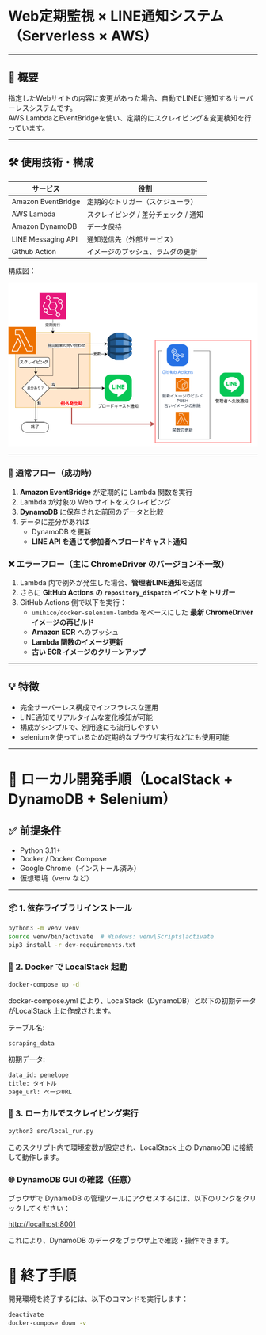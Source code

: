 # Web定期監視 × LINE通知システム（Serverless × AWS）
---

## 📌 概要
指定したWebサイトの内容に変更があった場合、自動でLINEに通知するサーバーレスシステムです。  
AWS LambdaとEventBridgeを使い、定期的にスクレイピング＆変更検知を行っています。

---

## 🛠️ 使用技術・構成

| サービス       | 役割                             |
|----------------|----------------------------------|
| Amazon EventBridge | 定期的なトリガー（スケジューラ）     |
| AWS Lambda     | スクレイピング / 差分チェック / 通知 |
| Amazon DynamoDB| データ保持                 |
| LINE Messaging API | 通知送信先（外部サービス）         |
| Github Action | イメージのプッシュ、ラムダの更新         |


構成図：

![architecture](./Architecture.png)

---

### 🔁 通常フロー（成功時）

1. **Amazon EventBridge** が定期的に Lambda 関数を実行  
2. Lambda が対象の Web サイトをスクレイピング  
3. **DynamoDB** に保存された前回のデータと比較  
4. データに差分があれば  
   - DynamoDB を更新  
   - **LINE API を通じて参加者へブロードキャスト通知**



### ❌ エラーフロー（主に ChromeDriver のバージョン不一致）

1. Lambda 内で例外が発生した場合、**管理者LINE通知**を送信  
2. さらに **GitHub Actions の `repository_dispatch` イベントをトリガー**  
3. GitHub Actions 側で以下を実行：  
   - `umihico/docker-selenium-lambda` をベースにした **最新 ChromeDriver イメージの再ビルド**  
   - **Amazon ECR** へのプッシュ  
   - **Lambda 関数のイメージ更新**  
   - **古い ECR イメージのクリーンアップ**

---

## 💡 特徴
- 完全サーバーレス構成でインフラレスな運用
- LINE通知でリアルタイムな変化検知が可能
- 構成がシンプルで、別用途にも流用しやすい
- seleniumを使っているため定期的なブラウザ実行などにも使用可能

---

# 🚀 ローカル開発手順（LocalStack + DynamoDB + Selenium）

## ✅ 前提条件

- Python 3.11+
- Docker / Docker Compose
- Google Chrome（インストール済み）
- 仮想環境（venv など）

---

### 📦 1. 依存ライブラリインストール

```bash
python3 -m venv venv
source venv/bin/activate  # Windows: venv\Scripts\activate
pip3 install -r dev-requirements.txt
```

### 🐳 2. Docker で LocalStack 起動
```bash
docker-compose up -d
```
docker-compose.yml により、LocalStack（DynamoDB）と以下の初期データがLocalStack 上に作成されます。

テーブル名: 

    scraping_data

初期データ:

    data_id: penelope
    title: タイトル
    page_url: ページURL

### 🧪 3. ローカルでスクレイピング実行
```bash
python3 src/local_run.py
```
このスクリプト内で環境変数が設定され、LocalStack 上の DynamoDB に接続して動作します。

### 🌐 DynamoDB GUI の確認（任意）

ブラウザで DynamoDB の管理ツールにアクセスするには、以下のリンクをクリックしてください：

[http://localhost:8001](http://localhost:8001)

これにより、DynamoDB のデータをブラウザ上で確認・操作できます。

# 🔌 終了手順

開発環境を終了するには、以下のコマンドを実行します：

```bash
deactivate
docker-compose down -v
```
